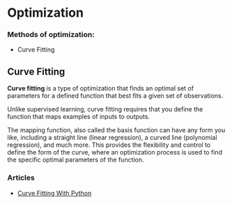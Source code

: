 # Optimization

### Methods of optimization:

- Curve Fitting

## Curve Fitting

**Curve fitting** is a type of optimization that finds an optimal set of parameters for a defined function that best fits a given set of observations.

Unlike supervised learning, curve fitting requires that you define the function that maps examples of inputs to outputs.

The mapping function, also called the basis function can have any form you like, including a straight line (linear regression), a curved line (polynomial regression), and much more. This provides the flexibility and control to define the form of the curve, where an optimization process is used to find the specific optimal parameters of the function.

### Articles 

- [Curve Fitting With Python](https://machinelearningmastery.com/curve-fitting-with-python/)
